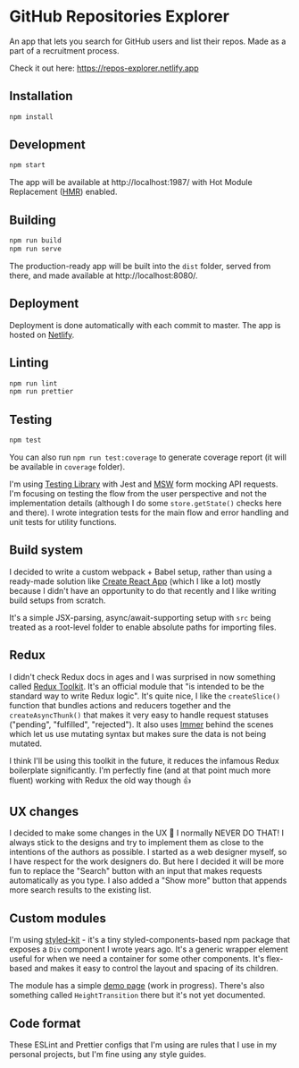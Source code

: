 # GitHub Repositories Explorer

An app that lets you search for GitHub users and list their repos. Made as a part of a recruitment process.

Check it out here: https://repos-explorer.netlify.app

## Installation
```bash
npm install
```

## Development
```bash
npm start
```
The app will be available at http://localhost:1987/ with Hot Module Replacement ([HMR](https://webpack.js.org/guides/hot-module-replacement/)) enabled.

## Building
```bash
npm run build
npm run serve
```
The production-ready app will be built into the `dist` folder, served from there, and made available at http://localhost:8080/.

## Deployment
Deployment is done automatically with each commit to master. The app is hosted on [Netlify](https://www.netlify.com/).

## Linting
```bash
npm run lint
npm run prettier
```

## Testing
```bash
npm test
```

You can also run `npm run test:coverage` to generate coverage report (it will be available in `coverage` folder).

I'm using [Testing Library](https://testing-library.com/) with Jest and [MSW](https://mswjs.io/) form mocking API requests. I'm focusing on testing the flow from the user perspective and not the implementation details (although I do some `store.getState()` checks here and there). I wrote integration tests for the main flow and error handling and unit tests for utility functions.

## Build system
I decided to write a custom webpack + Babel setup, rather than using a ready-made solution like [Create React App](https://create-react-app.dev/) (which I like a lot) mostly because I didn't have an opportunity to do that recently and I like writing build setups from scratch.

It's a simple JSX-parsing, async/await-supporting setup with `src` being treated as a root-level folder to enable absolute paths for importing files.

## Redux
I didn't check Redux docs in ages and I was surprised in now something called [Redux Toolkit](https://redux-toolkit.js.org/). It's an official module that "is intended to be the standard way to write Redux logic". It's quite nice, I like the `createSlice()` function that bundles actions and reducers together and the `createAsyncThunk()` that makes it very easy to handle request statuses ("pending", "fulfilled", "rejected"). It also uses [Immer](https://immerjs.github.io/immer/) behind the scenes which let us use mutating syntax but makes sure the data is not being mutated.

I think I'll be using this toolkit in the future, it reduces the infamous Redux boilerplate significantly. I'm perfectly fine (and at that point much more fluent) working with Redux the old way though 👍

## UX changes
I decided to make some changes in the UX 😬 I normally NEVER DO THAT! I always stick to the designs and try to implement them as close to the intentions of the authors as possible. I started as a web designer myself, so I have respect for the work designers do. But here I decided it will be more fun to replace the "Search" button with an input that makes requests automatically as you type. I also added a "Show more" button that appends more search results to the existing list.

## Custom modules
I'm using [styled-kit](https://www.npmjs.com/package/styled-kit) - it's a tiny styled-components-based npm package that exposes a `Div` component I wrote years ago. It's a generic wrapper element useful for when we need a container for some other components. It's flex-based and makes it easy to control the layout and spacing of its children.

The module has a simple [demo page](https://robertkirsz.github.io/styled-kit/) (work in progress). There's also something called `HeightTransition` there but it's not yet documented.

## Code format
These ESLint and Prettier configs that I'm using are rules that I use in my personal projects, but I'm fine using any style guides.
